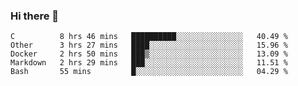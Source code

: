 ### Hi there 👋

<!--
**WShiBin/WShiBin** is a ✨ _special_ ✨ repository because its `README.md` (this file) appears on your GitHub profile.

Here are some ideas to get you started:

- 🔭 I’m currently working on ...
- 🌱 I’m currently learning ...
- 👯 I’m looking to collaborate on ...
- 🤔 I’m looking for help with ...
- 💬 Ask me about ...
- 📫 How to reach me: ...
- 😄 Pronouns: ...
- ⚡ Fun fact: ...
-->

<!--START_SECTION:waka-->
```text
C          8 hrs 46 mins   ██████████░░░░░░░░░░░░░░░   40.49 % 
Other      3 hrs 27 mins   ████░░░░░░░░░░░░░░░░░░░░░   15.96 % 
Docker     2 hrs 50 mins   ███▒░░░░░░░░░░░░░░░░░░░░░   13.09 % 
Markdown   2 hrs 29 mins   ███░░░░░░░░░░░░░░░░░░░░░░   11.51 % 
Bash       55 mins         █░░░░░░░░░░░░░░░░░░░░░░░░   04.29 % 
```
<!--END_SECTION:waka-->

